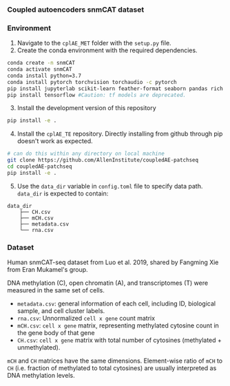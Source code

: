 ### Coupled autoencoders snmCAT dataset


### Environment

1. Navigate to the `cplAE_MET` folder with the `setup.py` file.
2. Create the conda environment with the required dependencies.
```bash
conda create -n snmCAT
conda activate snmCAT
conda install python=3.7
conda install pytorch torchvision torchaudio -c pytorch 
pip install jupyterlab scikit-learn feather-format seaborn pandas rich tqdm timebudget autopep8 pyqt5
pip install tensorflow #Caution: tf models are deprecated.
```


3. Install the development version of this repository
```bash
pip install -e .
```

4. Install the `cplAE_TE` repository. Directly installing from github through pip doesn't work as expected. 
```bash
# can do this within any directory on local machine
git clone https://github.com/AllenInstitute/coupledAE-patchseq
cd coupledAE-patchseq
pip install -e .
```

5. Use the `data_dir` variable in `config.toml` file to specify data path. `data_dir` is expected to contain:
```
data_dir
    ├── CH.csv
    ├── mCH.csv
    ├── metadata.csv
    └── rna.csv
```

### Dataset

Human snmCAT-seq dataset from Luo et al. 2019, shared by Fangming Xie from Eran Mukamel's group.

DNA methylation (C), open chromatin (A), and transcriptomes (T) were measured in the same set of cells. 

- `metadata.csv`: general information of each cell, including ID, biological sample, and cell cluster labels.
- `rna.csv`: Unnormalized  `cell x gene` count matrix
- `mCH.csv`: `cell x gene` matrix, representing methylated cytosine count in the gene body of that gene
- `CH.csv`: `cell x gene` matrix with total number of cytosines (methylated + unmethylated). 

`mCH` and `CH` matrices have the same dimensions. Element-wise ratio of `mCH` to `CH` (i.e. fraction of methylated to total cytosines) are usually interpreted as DNA methylation levels.